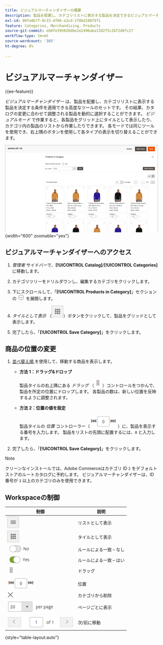 ```yaml
---
title: ビジュアルマーチャンダイザーの概要
description: 製品を配置し、カテゴリリストに表示する製品を決定できるビジュアルマーチャンダイザーツールについて説明します。
exl-id: 00fe8b7f-0c33-4f06-a3cd-1f0bd18079f1
feature: Categories, Merchandising, Products
source-git-commit: eb0fe395020dbe2e2496aba13d2f5c2bf2d0fc27
workflow-type: tm+mt
source-wordcount: '365'
ht-degree: 0%

---
```


# ビジュアルマーチャンダイザー

{{ee-feature}}

_ビジュアルマーチャンダイザー_ は、製品を配置し、カテゴリリストに表示する製品を決定する条件を適用できる高度なツールのセットです。 その結果、カタログの変更に合わせて調整される製品を動的に選択することができます。 _ビジュアルモード_ で作業すると、各製品をグリッド上にタイルとして表示したり、カテゴリ内の製品のリストから作業したりできます。 各モードでは同じツールを使用でき、右上隅のボタンを使用して各タイプの表示を切り替えることができます。

![ タイル表示のカテゴリ製品 ](./assets/category-products-visual-with-stock.png){width="600" zoomable="yes"}

## ビジュアルマーチャンダイザーへのアクセス

1. _管理者_ サイドバーで、**[!UICONTROL Catalog]**/**[!UICONTROL Categories]** に移動します。

1. カテゴリツリーをドリルダウンし、編集するカテゴリをクリックします。

1. 下にスクロールして、「**[!UICONTROL Products in Category]**」セクションの ![ 展開セレクター ](../assets/icon-display-expand.png) を展開します。

1. _タイルとして表示_ （![ タイルとして表示 ](../assets/icon-view-tiles.png)）ボタンをクリックして、製品をグリッドとして表示します。

1. 完了したら、「**[!UICONTROL Save Category]**」をクリックします。

## 商品の位置の変更

1. [ 並べ替え順 ](../catalog/navigation-product-listings.md) を使用して、移動する商品を表示します。

   - **方法 1：ドラッグ&amp;ドロップ**

     製品タイルの右上隅にある _ドラッグ_ （![ ドラッグアイコン ](../assets/icon-move.png)）コントロールをつかんで、製品を所定の位置にドロップします。 各製品の数は、新しい位置を反映するように調整されます。

   - **方法 2：位置の値を設定**

     製品タイルの _位置_ コントローラー（![ 位置フィールド ](../assets/control-position.png)）に、製品を表示する番号を入力します。 製品をリストの先頭に配置するには、`0` と入力します。

1. 完了したら、「**[!UICONTROL Save Category]**」をクリックします。

>[!NOTE]
>
>クリーンなインストールでは、Adobe Commerceはカテゴリ ID `2` をデフォルトストアのルートカタログに予約します。 ビジュアルマーチャンダイザーは、ID 番号が `3` 以上のカテゴリのみを使用できます。

## Workspaceの制御

| 制御 | 説明 |
|--- |--- |
| ![ リストを表示アイコン ](../assets/icon-view-list.png) | リストとして表示 |
| ![ タイル表示アイコン ](../assets/icon-view-tiles.png) | タイルとして表示 |
| ![ ルールによる一致の切り替え – いいえ ](../assets/toggle-no.png) | ルールによる一致 – なし |
| ![ ルールで一致を切り替え – はい ](../assets/toggle-yes.png) | ルールによる一致 – はい |
| ![ 移動アイコン ](../assets/icon-move.png) | ドラッグ |
| ![ 位置コントローラ ](../assets/control-position.png) | 位置 |
| ![ カテゴリアイコンから削除 ](../assets/icon-delete-x.png) | カテゴリから削除 |
| ![ ページコントロールあたりの項目数 ](../assets/control-items-per-page.png) | ページごとに表示 |
| ![ ページ表示の変更 ](../assets/control-page-display.png) | 次/前に移動 |

{style="table-layout:auto"}
